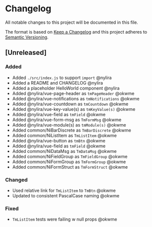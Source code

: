 # Changelog

All notable changes to this project will be documented in this file.

The format is based on [Keep a Changelog](http://keepachangelog.com/en/1.0.0/)
and this project adheres to [Semantic Versioning](http://semver.org/spec/v2.0.0.html).

## [Unreleased]

### Added

- Added `./src/index.js` to support `import` @nylira
- Added a README and CHANGELOG @nylira
- Added a placeholder HelloWorld component @nylira
- Added @nylira/vue-page-header as `tmPageHeader` @okwme
- Added @nylira/vue-notifications as `tmNotifications` @okwme
- Added @nylira/vue-countdown as `tmCountdown` @okwme
- Added @nylira/vue-key-value(s) as `tmKeyValue(s)` @okwme
- Added @nylira/vue-field as `tmField` @okwme
- Added @nylira/vue-form-msg as `TmFormMsg` @okwme
- Added @nylira/vue-module(s) as `tmModule(s)` @okwme
- Added common/NiBarDiscrete as `TmBarDiscrete` @okwme
- Added common/NiListItem as `TmListItem` @okwme
- Added @nylira/vue-button as `tmBtn` @okwme
- Added @nylira/vue-field as `tmField` @okwme
- Added common/NiDataMsg as `TmDataMsg` @okwme
- Added common/NiFieldGroup as `TmFieldGroup` @okwme
- Added common/NiFormGroup as `TmFormGroup` @okwme
- Added common/NiFormStruct as `TmFormStruct` @okwme

### Changed

- Used relative link for `TmListItem` to `TmBtn` @okwme
- Updated to consistent PascalCase naming @okwme

### Fixed

- `TmListItem` tests were failing w null props @okwme
